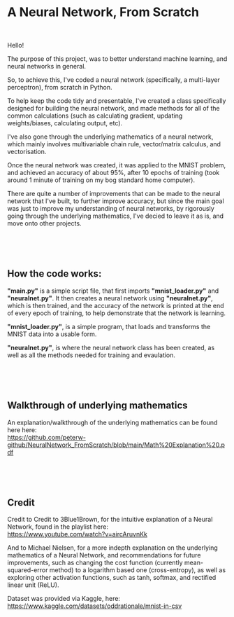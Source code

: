 # A Neural Network, From Scratch

<br>

Hello!

The purpose of this project, was to better understand machine learning, and neural networks in general. 

So, to achieve this, I've coded a neural network (specifically, a multi-layer perceptron), from scratch in Python. 

To help keep the code tidy and presentable, I've created a class specifically designed for building the neural network, and made methods for all of the common calculations (such as calculating gradient, updating weights/biases, calculating output, etc). 

I've also gone through the underlying mathematics of a neural network, which mainly involves multivariable chain rule, vector/matrix calculus, and vectorisation.

Once the neural network was created, it was applied to the MNIST problem, and achieved an accuracy of about 95%, after 10 epochs of training (took around 1 minute of training on my bog standard home computer). 

There are quite a number of improvements that can be made to the neural network that I've built, to further improve accuracy, but since the main goal was just to  improve my understanding of neural networks, by rigorously going through the underlying mathematics, I've decied to leave it as is, and move onto other projects.


<br>
<br>
<br>


## How the code works:

**"main.py"** is a simple script file, that first imports **"mnist_loader.py"** and **"neuralnet.py"**. It then creates a neural network using **"neuralnet.py"**, which is then trained, and the accuracy of the network is printed at the end of every epoch of training, to help demonstrate that the network is learning.

**"mnist_loader.py"**, is a simple program, that loads and transforms the MNIST data into a usable form. 

**"neuralnet.py"**, is where the neural network class has been created, as well as all the methods needed for training and evaulation.


<br>
<br>
<br>


## Walkthrough of underlying mathematics

An explanation/walkthrough of the underlying mathematics can be found here here: <br />
https://github.com/peterw-github/NeuralNetwork_FromScratch/blob/main/Math%20Explanation%20.pdf




<br>
<br>
<br>


## Credit

Credit to Credit to 3Blue1Brown, for the intuitive explanation of a Neural Network, found in the playlist here: <br>
https://www.youtube.com/watch?v=aircAruvnKk

And to Michael Nielsen, for a more indepth explanation on the underlying mathematics of a Neural Network, and recommendations for future improvements, such as 
changing the cost function (currently mean-squared-error method) to a logarithm based one (cross-entropy), as well as exploring other activation functions, such as 
tanh, softmax, and rectified linear unit (ReLU).

Dataset was provided via Kaggle, here: <br>
https://www.kaggle.com/datasets/oddrationale/mnist-in-csv

